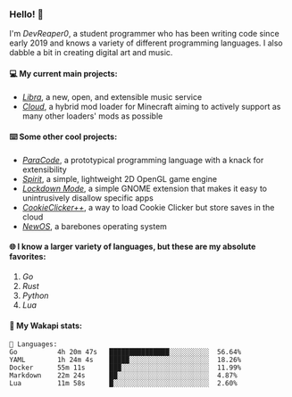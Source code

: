 ### Hello! 👋

I'm _DevReaper0_, a student programmer who has been writing code since early 2019 and knows a variety of different programming languages. I also dabble a bit in creating digital art and music.

#### 💻 My current main projects:

-   _[Libra](https://github.com/LibraMusic)_, a new, open, and extensible music service
-   _[Cloud](https://github.com/CloudLoaderMC/CloudLoader)_, a hybrid mod loader for Minecraft aiming to actively support as many other loaders' mods as possible

#### ⌨️ Some other cool projects:

-   _[ParaCode](https://github.com/ParaCodeLang/ParaCode)_, a prototypical programming language with a knack for extensibility
-   _[Spirit](https://gitlab.com/DevReaper0/SpiritEngine)_, a simple, lightweight 2D OpenGL game engine
-   _[Lockdown Mode](https://github.com/DevReaper0/GNOME-LockdownMode)_, a simple GNOME extension that makes it easy to unintrusively disallow specific apps
-   _[CookieClicker++](https://github.com/DevReaper0/CookieClickerPlusPlus)_, a way to load Cookie Clicker but store saves in the cloud
-   _[NewOS](https://github.com/DevReaper0/NewOS)_, a barebones operating system

#### 🌐 I know a larger variety of languages, but these are my absolute favorites:

1. _Go_
2. _Rust_
3. _Python_
4. _Lua_

#### 📡 My Wakapi stats:

```text
💾 Languages:
Go          4h 20m 47s   ███████████████░░░░░░░░░░  56.64%
YAML        1h 24m 4s    █████░░░░░░░░░░░░░░░░░░░░  18.26%
Docker      55m 11s      ███░░░░░░░░░░░░░░░░░░░░░░  11.99%
Markdown    22m 24s      ██░░░░░░░░░░░░░░░░░░░░░░░  4.87%
Lua         11m 58s      █░░░░░░░░░░░░░░░░░░░░░░░░  2.60%
```
